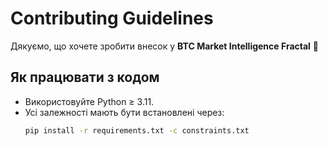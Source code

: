 # Contributing Guidelines

Дякуємо, що хочете зробити внесок у **BTC Market Intelligence Fractal** 🚀

## Як працювати з кодом
- Використовуйте Python ≥ 3.11.
- Усі залежності мають бути встановлені через:
  ```bash
  pip install -r requirements.txt -c constraints.txt
